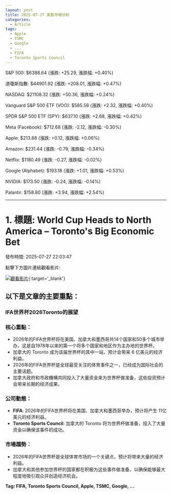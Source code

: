 ```yaml
---
layout: post
title: 2025-07-27 美股市場分析
categories:
  - Article
tags:
  - Apple
  - TSMC
  - Google
  - ...
  - FIFA
  - Toronto Sports Council
---
```



S&P 500: $6388.64 (漲跌: +25.29, 漲跌幅: +0.40%)


道瓊斯指數: $44901.92 (漲跌: +208.01, 漲跌幅: +0.47%)


NASDAQ: $21108.32 (漲跌: +50.36, 漲跌幅: +0.24%)


Vanguard S&P 500 ETF (VOO): $585.58 (漲跌: +2.32, 漲跌幅: +0.40%)


SPDR S&P 500 ETF (SPY): $637.10 (漲跌: +2.68, 漲跌幅: +0.42%)


Meta (Facebook): $712.68 (漲跌: -2.12, 漲跌幅: -0.30%)


Apple: $213.88 (漲跌: +0.12, 漲跌幅: +0.06%)


Amazon: $231.44 (漲跌: -0.79, 漲跌幅: -0.34%)


Netflix: $1180.49 (漲跌: -0.27, 漲跌幅: -0.02%)


Google (Alphabet): $193.18 (漲跌: +1.01, 漲跌幅: +0.53%)


NVIDIA: $173.50 (漲跌: -0.24, 漲跌幅: -0.14%)


Palantir: $158.80 (漲跌: +3.94, 漲跌幅: +2.54%)



---
# 1. 標題: World Cup Heads to North America – Toronto's Big Economic Bet
發布時間: 2025-07-27 22:03:47

點擊下方圖片連結觀看影片:

 [![觀看影片](https://i.ytimg.com/vi/5jfAbKn_s-o/sddefault.jpg)](https://www.youtube.com/watch?v=5jfAbKn_s-o){:target='_blank'}

## 以下是文章的主要重點：

### IFA世界杯2026Toronto的展望
### 核心重點：

*   2026年的FIFA世界杯将在美国、加拿大和墨西哥共14个国家和50多个城市举办，这是自1978年以来的第一个将多个国家和地区作为主办地的世界杯。
*   加拿大的 Toronto 成为该届世界杯的其中一站，预计会带来 6 亿美元的经济利益。
*   2026年的FIFA世界杯是全球最受关注的体育事件之一，已经成为国际社会的主要话题。
*   加拿大政府和市政機構共同投入了大量资金来为世界杯做准备，这些投资预计会带来长期的经济成果。

### 公司動態：
*   **FIFA**: 2026年的FIFA世界杯将在美国、加拿大和墨西哥举办，预计将产生 11亿美元的经济利益。
*   **Toronto Sports Council**: 加拿大的 Toronto 将为世界杯做准备，投入了大量资金以确保该事件的成功。

### 市場趨勢：

*   2026年的FIFA世界杯是全球体育市场的一个关键点，预计将带来大量的经济利益。
*   加拿大和其他参加世界杯的国家都在积极为这些事件做准备，以确保能够最大程度地吸引观众并创造经济机会。

**Tag: FIFA, Toronto Sports Council, Apple, TSMC, Google, ...**

